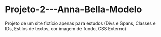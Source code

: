 # Projeto-2---Anna-Bella-Modelo
Projeto de um site fictício apenas para estudos (Divs e Spans, Classes e IDs, Estilos de textos, cor imagem de fundo, CSS Externo)
